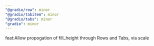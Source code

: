 ```yaml
---
"@gradio/row": minor
"@gradio/tabitem": minor
"@gradio/tabs": minor
"gradio": minor
---
```


feat:Allow propogation of fill_height through Rows and Tabs, via scale
